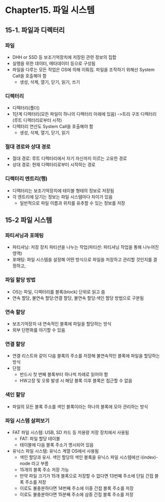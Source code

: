 # Chapter15. 파일 시스템
## 15-1. 파일과 디렉터리
### 파일
- DHH or SSD 등 보조기억장치에 저장된 관련 정보의 집합
- 실행을 위한 데이터, 메타데이터 등으로 구성됨
- 파일을 다루는 모든 작업은 OS에 의해 이뤄짐. 파일을 조작하기 위해선 System Call을 호출해야 함
  - 생성, 삭제, 열기, 닫기, 읽기, 쓰기

### 디렉터리
- 디렉터리(폴더)
- 1단계 디렉터리(모든 파일이 하나의 디렉터리 아래에 있음) ->트리 구조 디렉터리(루트 디렉터리로부터 시작)
- 디렉터리 연산도 System Call을 호출해야 함
  - 생성, 삭제, 열기, 닫기, 읽기

### 절대 경로와 상대 경로
- 절대 경로: 루트 디렉터리에서 자기 자신까지 이르는 고유한 경로
- 상대 경로: 현재 디렉터리로부터 시작하는 경로

### 디렉터리 엔트리(행)
- 디렉터리는 보조기억장치에 테이블 형태의 정보로 저장됨
- 각 엔트리에 담기는 정보는 파일 시스템마다 차이가 있음
  - 일반적으로 파일 이름과 위치를 유추할 수 있는 정보를 저장

## 15-2 파일 시스템
### 파티셔닝과 포매팅
- 파티셔닝: 저장 장치 파티션을 나누는 작업(파티션: 파티셔닝 작업을 통해 나누어진 영역)
- 포매팅: 파일 시스템을 설정해 어떤 방식으로 파일을 저장하고 관리할 것인지를 결정하고, 

### 파일 할당 방법
- OS는 파일, 디렉터리를 블록(block) 단위로 읽고 씀
- 연속 할당, 불연속 할당:연결 할당, 불연속 할당:색인 할당 방법으로 구분됨

### 연속 할당
- 보조기억장치 내 연속적인 블록에 파일을 할당하는 방식
- 외부 단편화를 야기할 수 있음

### 연결 할당
- 연결 리스트와 같이 다음 블록의 주소를 저장해 불연속적인 블록에 파일을 할당하는 방식
- 단점
  - 반드시 첫 번째 블록부터 하나씩 차례로 읽어야 함
  - HW고장 및 오류 발생 시 해당 블록 이후 블록은 접근할 수 없음

### 색인 할당
- 파일의 모든 블록 주소를 색인 블록이라는 하나의 블록에 모아 관리하는 방식

### 파일 시스템 살펴보기
- FAT 파일 시스템: USB, SD 카드 등 저용량 저장 장치에서 사용됨
  - FAT: 파일 할당 테이블
  - 테이블에 다음 블록 주소가 명시되어 있음
- 유닉스 파일 시스템: 유닉스 계열 OS에서 사용됨 
  - 색인 할당과 유사. 색인 할당의 색인 블록을 유닉스 파일 시스템에선 i(index)-node 라고 부름
  - 15개의 블록 주소 저장 가능
  - 만약 파일 크기가 15개 블록으로 저장할 수 없다면 13번째 주소에 단일 간접 블록 주소를 저장
  - 이로도 불충분하다면 14번째 주소에 이중 간접 블록 주소를 저장
  - 이로도 불충분하다면 15분째 주소에 삼중 간접 블록 주소를 저장